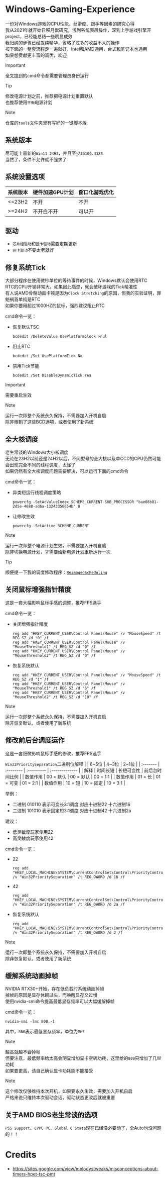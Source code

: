 # Windows-Gaming-Experience
一份对Windows游戏的CPU性能、丝滑度、跟手等因素的研究心得  
我从2021年就开始日积月累研究，浅到系统表层操作，深到上手游戏引擎开project，已经能总结一些明显成效  
我归纳的步骤已经提纯精华，省略了过多的收益不大的操作  
按下面的一整套流程走一遍就好，Intel和AMD通用，台式和笔记本也通用  
如果想贡献更丰富的调优，欢迎  

> [!IMPORTANT]
> 全文提到的cmd命令都需要管理员身份运行  

> [!TIP]
> 修改电源计划之前，推荐把电源计划重置默认  
> 也推荐使用`平衡`电源计划  

> [!NOTE]
> 仓库的`tools`文件夹里有写好的一键脚本版  

## 系统版本
尽可能上最新的`Win11 24H2`，并且至少`26100.4188`  
当然了，条件不允许就不强求了  

## 系统设置选项
| 系统版本 | 硬件加速GPU计划 | 窗口化游戏优化 |
| :------- | :-------------- | :------------- |
| <=23H2   | 不开            | 不开           |
| >=24H2   | 不开白不开      | 可以开         |

## 驱动
- `芯片组驱动`和`显卡驱动`需要定期更新  
- `网卡驱动`不要太老就好  

## 修复系统Tick
大部分程序在使用微秒单位的等待事件的时候，Windows默认会使用RTC  
RTC的CPU开销非常大，如果因此瓶颈，就会破坏游戏的Tick精准性  
有人说AMD骨骼动画卡顿是因为`Clock Stretching`的原因，但我的实验证明，罪魁祸首单纯是RTC  
如果你要用超过1000HZ的鼠标，强烈建议阻止RTC  
  
cmd命令一览：
- 恢复默认TSC
  ```
  bcdedit /DeleteValue UsePlatformClock >nul
  ```
- 阻止RTC
  ```
  bcdedit /Set UsePlatformTick No
  ```
- 禁用Tick节能
  ```
  bcdedit /Set DisableDynamicTick Yes
  ```

> [!IMPORTANT]
> 需要重启生效  

> [!NOTE]
> 运行一次即整个系统永久保持，不需要加入开机自启  
> 除非撤销了这些BCD选项，或者使用了新系统  

## 全大核调度
老生常谈的Windows大小核调度  
无论在23H2以前还是24H2以后，不同型号的全大核以及单CCD的CPU仍然可能会出现完全不同的线程调度，太怪了  
如果仍然有全大核调度问题需要解决，可以运行下面的cmd命令  
  
cmd命令一览：
- 异类短运行线程调度策略
  ```
  powercfg -SetAcValueIndex SCHEME_CURRENT SUB_PROCESSOR "bae08b81-2d5e-4688-ad6a-13243356654b" 0
  ```
- 让修改生效
  ```
  powercfg -SetActive SCHEME_CURRENT
  ```

> [!NOTE]
> 运行一次即整个电源计划生效，不需要加入开机自启  
> 除非切换电源计划，才需要给新电源计划重新运行一次  

> [!TIP]
> 顺便提一下我的调度修改程序：[`ReimagedScheduling`](https://github.com/Yukiriri/ReimaginedScheduling)

## 关闭鼠标增强指针精度
这是一套大幅影响鼠标手感的调整，推荐FPS选手  
  
cmd命令一览：
- 关闭增强指针精度
  ```
  reg add "HKEY_CURRENT_USER\Control Panel\Mouse" /v "MouseSpeed" /t REG_SZ /d "0" /f
  reg add "HKEY_CURRENT_USER\Control Panel\Mouse" /v "MouseThreshold1" /t REG_SZ /d "0" /f
  reg add "HKEY_CURRENT_USER\Control Panel\Mouse" /v "MouseThreshold2" /t REG_SZ /d "0" /f
  ```
- 恢复系统默认
  ```
  reg add "HKEY_CURRENT_USER\Control Panel\Mouse" /v "MouseSpeed" /t REG_SZ /d "1" /f
  reg add "HKEY_CURRENT_USER\Control Panel\Mouse" /v "MouseThreshold1" /t REG_SZ /d "6" /f
  reg add "HKEY_CURRENT_USER\Control Panel\Mouse" /v "MouseThreshold2" /t REG_SZ /d "10" /f
  ```

> [!NOTE]
> 运行一次即整个系统永久保持，不需要加入开机自启  
> 除非恢复默认，或者使用了新系统  

## 修改前后台调度运作
这是一套细微影响鼠标手感的修改，推荐FPS选手  
  
`Win32PrioritySeparation`二进制位解释
|          | 6~5位     | 4~3位      | 2~1位          |
| :------- | :-------- | :--------- | :------------- |
| 解释     | 时间长短  | 长短可变性 | 前后台时间比例 |
| 数值作用 | 00 = 默认 | 00 = 默认  | 00 = 1:1       |
| 数值作用 | 01 = 长   | 01 = 可变  | 01 = 2:1       |
| 数值作用 | 10 = 短   | 10 = 固定  | 10 = 3:1       |

举例：
- 二进制 010110 表示可变长3:1调度 对应十进制22 十六进制16
- 二进制 101010 表示固定短3:1调度 对应十进制42 十六进制2a

建议：
- 低灵敏度玩家使用22
- 高灵敏度玩家使用42

cmd命令一览：
- 22
  ```
  reg add "HKEY_LOCAL_MACHINE\SYSTEM\CurrentControlSet\Control\PriorityControl" /v "Win32PrioritySeparation" /t REG_DWORD /d 16 /f
  ```
- 42
  ```
  reg add "HKEY_LOCAL_MACHINE\SYSTEM\CurrentControlSet\Control\PriorityControl" /v "Win32PrioritySeparation" /t REG_DWORD /d 2a /f
  ```
- 恢复系统默认
  ```
  reg add "HKEY_LOCAL_MACHINE\SYSTEM\CurrentControlSet\Control\PriorityControl" /v "Win32PrioritySeparation" /t REG_DWORD /d 2 /f
  ```

> [!NOTE]
> 运行一次即整个系统永久保持，不需要加入开机自启  
> 除非恢复默认，或者使用了新系统  

## 缓解系统动画掉帧
NVIDIA RTX30+开始，存在低负载时系统动画掉帧  
掉帧的原因是显存休眠过头，而唤醒显存又过慢  
使用nvidia-smi命令提高最低显存频率可以大幅缓解掉帧  
  
cmd命令一览：
```
nvidia-smi -lmc 800,-1
```

其中，`800`表示最低显存频率，单位为`MHZ`

> [!NOTE]
> 越高就越不会掉帧  
> 但要注意，最低频率给太高会明显增加显卡空转功耗，这里给的`800`只增加了几W功耗  
> 如果要更高，请自己确认显卡功耗能不能接受  

> [!NOTE]
> 这个修改仅够维持本次开机，如果要永久生效，需要加入开机自启  
> 严格来说只维持本次驱动会话，驱动状态更改后就被重置  

## 关于AMD BIOS老生常谈的选项
`PSS Support`、`CPPC PC`、`Global C State`现在已经没必要动了，全Auto也没问题的！！

# Credits
- https://sites.google.com/view/melodystweaks/misconceptions-about-timers-hpet-tsc-pmt

